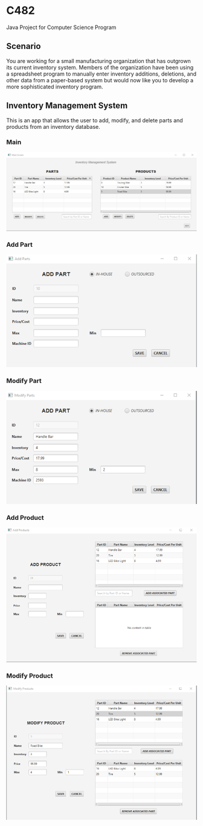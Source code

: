 # C482
Java Project for Computer Science Program

## Scenario
You are working for a small manufacturing organization that has outgrown its current inventory system. Members of the organization have been using a spreadsheet program to manually enter inventory additions, deletions, and other data from a paper-based system but would now like you to develop a more sophisticated inventory program.

## Inventory Management System
This is an app that allows the user to add, modify, and delete parts and products from an inventory database.

### Main
![alt text](https://github.com/oneill479/C482/blob/master/img/mainscreen.png)

### Add Part
![alt text](https://github.com/oneill479/C482/blob/master/img/addpartscreen.png)

### Modify Part
![alt text](https://github.com/oneill479/C482/blob/master/img/modifypartscreen.png)

### Add Product
![alt text](https://github.com/oneill479/C482/blob/master/img/addproductscreen.png)

### Modify Product
![alt text](https://github.com/oneill479/C482/blob/master/img/modifyproductscreen.png)
